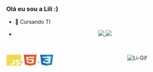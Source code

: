 ### Olá eu sou a Lili :)

- 🌱 Cursando TI

- <div align="center">
  <a href="https://github.com/LiliiF">
  <img height="150em" src="https://github-readme-stats.vercel.app/api?username=Lilii&show_icons=true&theme=dracula&include_all_commits=true&count_private=true"/>
  <img height="150em" src="https://github-readme-stats.vercel.app/api/top-langs/?username=LiliiF&layout=compact&langs_count=7&theme=dracula"/>
</div>
  
  ##
  
<div style="display: inline_block"><br>
  <img align="center" alt="Li-JS" height="30" width="40" src="https://raw.githubusercontent.com/devicons/devicon/master/icons/javascript/javascript-plain.svg">
  <img align="center" alt="Li-HTML" height="30" width="40" src="https://raw.githubusercontent.com/devicons/devicon/master/icons/html5/html5-original.svg">
  <img align="center" alt="Li-CSS" height="30" width="40" src="https://raw.githubusercontent.com/devicons/devicon/master/icons/css3/css3-original.svg">
  <img align="right" alt="Li-Gif" width="180px"  src="https://cdn.discordapp.com/attachments/585243177754296341/942468904947703859/gifzin.gif">
</div>



